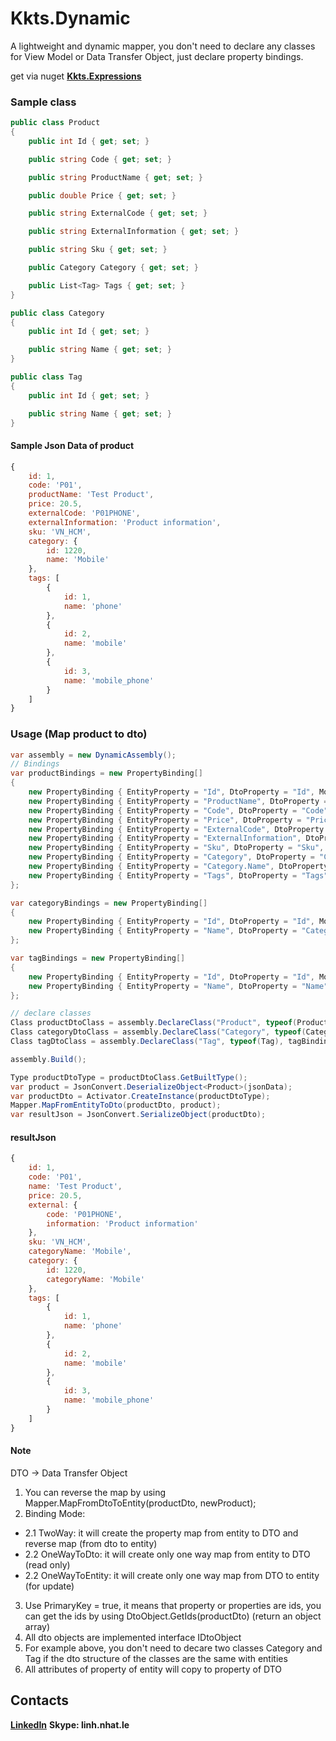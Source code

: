 # Kkts.Dynamic
A lightweight and dynamic mapper, you don't need to declare any classes for View Model or Data Transfer Object, just declare property bindings.


get via nuget **[Kkts.Expressions](https://www.nuget.org/packages/Kkts.Dynamic)** 

### Sample class
``` csharp
public class Product
{
    public int Id { get; set; }

    public string Code { get; set; }

    public string ProductName { get; set; }

    public double Price { get; set; }

    public string ExternalCode { get; set; }

    public string ExternalInformation { get; set; }

    public string Sku { get; set; }

    public Category Category { get; set; }

    public List<Tag> Tags { get; set; }
}

public class Category
{
    public int Id { get; set; }

    public string Name { get; set; }
}

public class Tag
{
    public int Id { get; set; }

    public string Name { get; set; }
}
```
#### Sample Json Data of product
``` javascript
{
	id: 1,
	code: 'P01',
	productName: 'Test Product',
	price: 20.5,
	externalCode: 'P01PHONE',
	externalInformation: 'Product information',
	sku: 'VN_HCM',
	category: {
		id: 1220,
		name: 'Mobile'
	},
	tags: [
		{
			id: 1,
			name: 'phone'
		},
		{
			id: 2,
			name: 'mobile'
		},
		{
			id: 3,
			name: 'mobile_phone'
		}
	]
}
```

### Usage (Map product to dto)
``` csharp
var assembly = new DynamicAssembly();
// Bindings
var productBindings = new PropertyBinding[]
{
    new PropertyBinding { EntityProperty = "Id", DtoProperty = "Id", Mode = BindingMode.OneWayToDto, IsPrimaryKey = true, PrimaryKeyOrder = 0 },
    new PropertyBinding { EntityProperty = "ProductName", DtoProperty = "Name", Mode = BindingMode.TwoWay },
    new PropertyBinding { EntityProperty = "Code", DtoProperty = "Code", Mode = BindingMode.TwoWay, IsPrimaryKey = true, PrimaryKeyOrder = 1 },
    new PropertyBinding { EntityProperty = "Price", DtoProperty = "Price", Mode = BindingMode.TwoWay },
    new PropertyBinding { EntityProperty = "ExternalCode", DtoProperty = "External.Code", Mode = BindingMode.TwoWay },
    new PropertyBinding { EntityProperty = "ExternalInformation", DtoProperty = "External.Information", Mode = BindingMode.TwoWay },
    new PropertyBinding { EntityProperty = "Sku", DtoProperty = "Sku", Mode = BindingMode.TwoWay },
    new PropertyBinding { EntityProperty = "Category", DtoProperty = "Category", Mode = BindingMode.TwoWay }, // map category
    new PropertyBinding { EntityProperty = "Category.Name", DtoProperty = "CategoryName", Mode = BindingMode.TwoWay }, // map Category.Name as CategoryName
    new PropertyBinding { EntityProperty = "Tags", DtoProperty = "Tags", Mode = BindingMode.TwoWay }
};

var categoryBindings = new PropertyBinding[]
{
    new PropertyBinding { EntityProperty = "Id", DtoProperty = "Id", Mode = BindingMode.TwoWay, IsPrimaryKey = true, PrimaryKeyOrder = 1 },
    new PropertyBinding { EntityProperty = "Name", DtoProperty = "CategoryName", Mode = BindingMode.TwoWay }
};

var tagBindings = new PropertyBinding[]
{
    new PropertyBinding { EntityProperty = "Id", DtoProperty = "Id", Mode = BindingMode.TwoWay },
    new PropertyBinding { EntityProperty = "Name", DtoProperty = "Name", Mode = BindingMode.TwoWay, IsPrimaryKey = true, PrimaryKeyOrder = 1 },
};

// declare classes
Class productDtoClass = assembly.DeclareClass("Product", typeof(Product), productBindings);
Class categoryDtoClass = assembly.DeclareClass("Category", typeof(Category), categoryBindings);
Class tagDtoClass = assembly.DeclareClass("Tag", typeof(Tag), tagBindings);

assembly.Build();

Type productDtoType = productDtoClass.GetBuiltType();
var product = JsonConvert.DeserializeObject<Product>(jsonData);
var productDto = Activator.CreateInstance(productDtoType);
Mapper.MapFromEntityToDto(productDto, product);
var resultJson = JsonConvert.SerializeObject(productDto);
```
#### resultJson
``` javascript
{
	id: 1,
	code: 'P01',
	name: 'Test Product',
	price: 20.5,
	external: {
		code: 'P01PHONE',
		information: 'Product information'
	},
	sku: 'VN_HCM',
	categoryName: 'Mobile',
	category: {
		id: 1220,
		categoryName: 'Mobile'
	},
	tags: [
		{
			id: 1,
			name: 'phone'
		},
		{
			id: 2,
			name: 'mobile'
		},
		{
			id: 3,
			name: 'mobile_phone'
		}
	]
}
```
#### Note
DTO -> Data Transfer Object
1. You can reverse the map by using Mapper.MapFromDtoToEntity(productDto, newProduct);
2. Binding Mode:
  - 2.1 TwoWay: it will create the property map from entity to DTO and reverse map (from dto to entity)
  - 2.2 OneWayToDto: it will create only one way map from entity to DTO (read only)  
  - 2.2 OneWayToEntity: it will create only one way map from DTO to entity (for update)
3. Use PrimaryKey = true, it means that property or properties are ids, you can get the ids by using DtoObject.GetIds(productDto) (return an object array)
4. All dto objects are implemented interface IDtoObject
5. For example above, you don't need to decare two classes Category and Tag if the dto structure of the classes are the same with entities 
6. All attributes of property of entity will copy to property of DTO

## Contacts
**[LinkedIn](https://www.linkedin.com/in/linh-le-258417105/)**
**Skype: linh.nhat.le**
